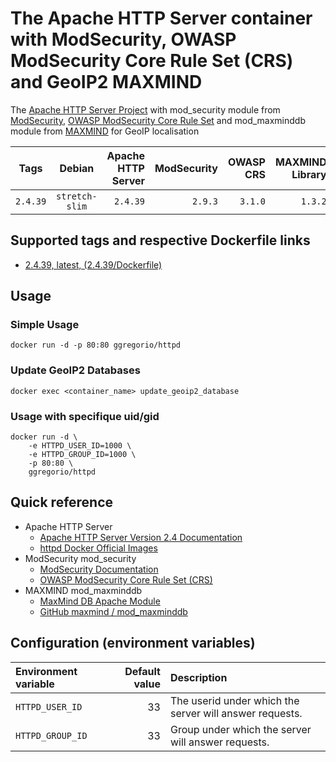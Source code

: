 # The Apache HTTP Server container with ModSecurity, OWASP ModSecurity Core Rule Set (CRS) and GeoIP2 MAXMIND

The [Apache HTTP Server Project](http://httpd.apache.org/) with mod_security module from [ModSecurity](http://modsecurity.org/), [OWASP ModSecurity Core Rule Set](https://github.com/SpiderLabs/owasp-modsecurity-crs) and mod_maxminddb module from [MAXMIND](https://www.maxmind.com/) for GeoIP localisation

| Tags     | Debian         | Apache HTTP Server | ModSecurity | OWASP CRS | MAXMIND Library | MAXMIND Module |
| :------: | :------------: | -----------------: | ----------: | --------: | --------------: | -------------: |
| `2.4.39` | `stretch-slim` | `2.4.39`           | `2.9.3`     | `3.1.0`   | `1.3.2`         | `1.1.0`        |

## Supported tags and respective Dockerfile links

* [2.4.39, latest, (2.4.39/Dockerfile)](https://github.com/GeorgioLPB/docker-httpd/blob/2.4.39/Dockerfile)

## Usage

### Simple Usage

	docker run -d -p 80:80 ggregorio/httpd

### Update GeoIP2 Databases

	docker exec <container_name> update_geoip2_database

### Usage with specifique uid/gid

```
docker run -d \
	-e HTTPD_USER_ID=1000 \
	-e HTTPD_GROUP_ID=1000 \
	-p 80:80 \
	ggregorio/httpd
```

## Quick reference

* Apache HTTP Server
  * [Apache HTTP Server Version 2.4 Documentation](http://httpd.apache.org/docs/2.4/)
  * [httpd Docker Official Images](https://hub.docker.com/_/httpd)
* ModSecurity mod_security
  * [ModSecurity Documentation](http://modsecurity.org/documentation.html)
  * [OWASP ModSecurity Core Rule Set (CRS)](https://github.com/SpiderLabs/owasp-modsecurity-crs)
* MAXMIND mod_maxminddb
  * [MaxMind DB Apache Module](http://maxmind.github.io/mod_maxminddb/)
  * [GitHub maxmind / mod_maxminddb](https://github.com/maxmind/mod_maxminddb)

## Configuration (environment variables)

| Environment variable | Default value | Description                                             |
| :------------------- | ------------: | :------------------------------------------------------ |
| `HTTPD_USER_ID`      | 33            | The userid under which the server will answer requests. |
| `HTTPD_GROUP_ID`     | 33            | Group under which the server will answer requests.      |

